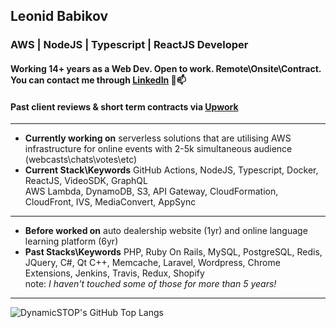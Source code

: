 ## Leonid Babikov 
### AWS | NodeJS | Typescript | ReactJS Developer 
#### Working 14+ years as a Web Dev. Open to work. Remote\Onsite\Contract. You can contact me through [LinkedIn](https://www.linkedin.com/in/leonid-babikov/) 💬📫
#### Past client reviews & short term contracts via [Upwork](https://www.upwork.com/freelancers/~0187760ab8fda9b142)

____

- **Currently working on** serverless solutions that are utilising AWS infrastructure for online events with 2-5k simultaneous audience (webcasts\chats\votes\etc)
- **Current Stack\Keywords**  GitHub Actions, NodeJS, Typescript, Docker, ReactJS, VideoSDK, GraphQL  
  AWS Lambda, DynamoDB, S3, API Gateway, CloudFormation, CloudFront, IVS, MediaConvert, AppSync

____

- **Before worked on** auto dealership website (1yr) and online language learning platform (6yr)
- **Past Stacks\Keywords** PHP, Ruby On Rails, MySQL, PostgreSQL, Redis, JQuery, C#, Qt C++, Memcache, Laravel, Wordpress, Chrome Extensions, Jenkins, Travis, Redux, Shopify  
  note: _I haven't touched some of those for more than 5 years!_

____

![DynamicSTOP's GitHub Top Langs](https://github-readme-stats.vercel.app/api/top-langs/?username=DynamicSTOP&theme=github_dark&layout=compact)

<!-- Hobby: digital art 🎨🖌️ -->

